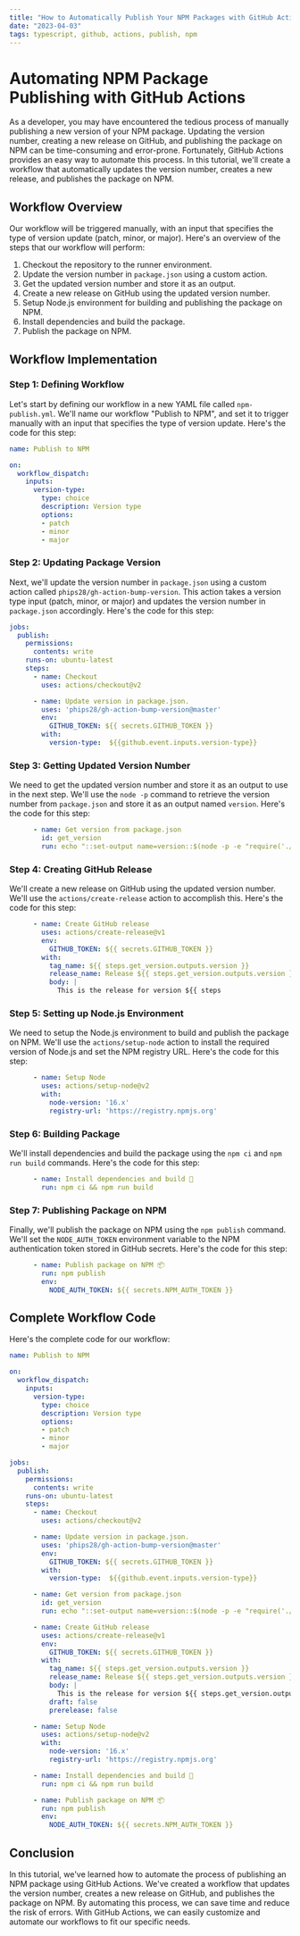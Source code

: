 ```yaml
---
title: "How to Automatically Publish Your NPM Packages with GitHub Actions"
date: "2023-04-03"
tags: typescript, github, actions, publish, npm
---
```

# Automating NPM Package Publishing with GitHub Actions

As a developer, you may have encountered the tedious process of manually publishing a new version of your NPM package. Updating the version number, creating a new release on GitHub, and publishing the package on NPM can be time-consuming and error-prone. Fortunately, GitHub Actions provides an easy way to automate this process. In this tutorial, we'll create a workflow that automatically updates the version number, creates a new release, and publishes the package on NPM.

## Workflow Overview

Our workflow will be triggered manually, with an input that specifies the type of version update (patch, minor, or major). Here's an overview of the steps that our workflow will perform:

  1. Checkout the repository to the runner environment.
  2. Update the version number in `package.json` using a custom action.
  3. Get the updated version number and store it as an output.
  4. Create a new release on GitHub using the updated version number.
  5. Setup Node.js environment for building and publishing the package on NPM.
  6. Install dependencies and build the package.
  7. Publish the package on NPM.

## Workflow Implementation
### Step 1: Defining Workflow

Let's start by defining our workflow in a new YAML file called `npm-publish.yml`. We'll name our workflow "Publish to NPM", and set it to trigger manually with an input that specifies the type of version update. Here's the code for this step:
```yaml
name: Publish to NPM

on:
  workflow_dispatch:
    inputs:
      version-type:
        type: choice
        description: Version type
        options: 
        - patch
        - minor
        - major
```

### Step 2: Updating Package Version

Next, we'll update the version number in `package.json` using a custom action called `phips28/gh-action-bump-version`. This action takes a version type input (patch, minor, or major) and updates the version number in `package.json` accordingly. Here's the code for this step:
```yaml
jobs:
  publish:
    permissions:
      contents: write
    runs-on: ubuntu-latest
    steps:
      - name: Checkout
        uses: actions/checkout@v2

      - name: Update version in package.json.
        uses: 'phips28/gh-action-bump-version@master'
        env:
          GITHUB_TOKEN: ${{ secrets.GITHUB_TOKEN }}
        with:
          version-type:  ${{github.event.inputs.version-type}}
```

### Step 3: Getting Updated Version Number
We need to get the updated version number and store it as an output to use in the next step. We'll use the `node -p` command to retrieve the version number from `package.json` and store it as an output named `version`. Here's the code for this step:
```yaml
      - name: Get version from package.json
        id: get_version
        run: echo "::set-output name=version::$(node -p -e "require('./package.json').version")"

```

### Step 4: Creating GitHub Release

We'll create a new release on GitHub using the updated version number. We'll use the `actions/create-release` action to accomplish this. Here's the code for this step:
```yaml
      - name: Create GitHub release
        uses: actions/create-release@v1
        env:
          GITHUB_TOKEN: ${{ secrets.GITHUB_TOKEN }}
        with:
          tag_name: ${{ steps.get_version.outputs.version }}
          release_name: Release ${{ steps.get_version.outputs.version }}
          body: |
            This is the release for version ${{ steps
```

### Step 5: Setting up Node.js Environment
We need to setup the Node.js environment to build and publish the package on NPM. We'll use the `actions/setup-node` action to install the required version of Node.js and set the NPM registry URL. Here's the code for this step:
```yaml
      - name: Setup Node
        uses: actions/setup-node@v2
        with:
          node-version: '16.x'
          registry-url: 'https://registry.npmjs.org'

```

### Step 6: Building Package

We'll install dependencies and build the package using the `npm ci` and `npm run build` commands. Here's the code for this step:
```yaml
      - name: Install dependencies and build 🔧
        run: npm ci && npm run build
```

### Step 7: Publishing Package on NPM

Finally, we'll publish the package on NPM using the `npm publish` command. We'll set the `NODE_AUTH_TOKEN` environment variable to the NPM authentication token stored in GitHub secrets. Here's the code for this step:
```yaml
      - name: Publish package on NPM 📦
        run: npm publish
        env:
          NODE_AUTH_TOKEN: ${{ secrets.NPM_AUTH_TOKEN }}
```

## Complete Workflow Code

Here's the complete code for our workflow:
```yaml
name: Publish to NPM

on:
  workflow_dispatch:
    inputs:
      version-type:
        type: choice
        description: Version type
        options: 
        - patch
        - minor
        - major

jobs:
  publish:
    permissions:
      contents: write
    runs-on: ubuntu-latest
    steps:
      - name: Checkout
        uses: actions/checkout@v2

      - name: Update version in package.json.
        uses: 'phips28/gh-action-bump-version@master'
        env:
          GITHUB_TOKEN: ${{ secrets.GITHUB_TOKEN }}
        with:
          version-type:  ${{github.event.inputs.version-type}}

      - name: Get version from package.json
        id: get_version
        run: echo "::set-output name=version::$(node -p -e "require('./package.json').version")"

      - name: Create GitHub release
        uses: actions/create-release@v1
        env:
          GITHUB_TOKEN: ${{ secrets.GITHUB_TOKEN }}
        with:
          tag_name: ${{ steps.get_version.outputs.version }}
          release_name: Release ${{ steps.get_version.outputs.version }}
          body: |
            This is the release for version ${{ steps.get_version.outputs.version }}.
          draft: false
          prerelease: false

      - name: Setup Node
        uses: actions/setup-node@v2
        with:
          node-version: '16.x'
          registry-url: 'https://registry.npmjs.org'

      - name: Install dependencies and build 🔧
        run: npm ci && npm run build

      - name: Publish package on NPM 📦
        run: npm publish
        env:
          NODE_AUTH_TOKEN: ${{ secrets.NPM_AUTH_TOKEN }}
```

## Conclusion

In this tutorial, we've learned how to automate the process of publishing an NPM package using GitHub Actions. We've created a workflow that updates the version number, creates a new release on GitHub, and publishes the package on NPM. By automating this process, we can save time and reduce the risk of errors. With GitHub Actions, we can easily customize and automate our workflows to fit our specific needs.
